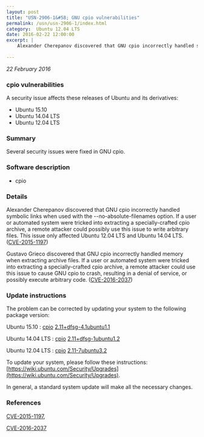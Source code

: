 ```yaml
---
layout: post
title: "USN-2906-1&#58; GNU cpio vulnerabilities"
permalink: /usn/usn-2906-1/index.html
category:  Ubuntu 12.04 LTS
date: 2016-02-22 12:00:00
excerpt: |
    Alexander Cherepanov discovered that GNU cpio incorrectly handled symbolic links when used with the --no-absolute-filenames option. If a user or automated system were tricked into extracting a specially-crafted cpio archive, a remote attacker could possibly use this issue to write arbitrary files. This issue only affected Ubuntu 12.04 LTS and Ubuntu 14.04 LTS. ([CVE-2015-1197](http://people.ubuntu.com/~ubuntu-security/cve/CVE-2015-1197))
    
--- 
```

 
 

*22 February 2016*

### cpio vulnerabilities

A security issue affects these releases of Ubuntu and its derivatives:

* Ubuntu 15.10
* Ubuntu 14.04 LTS
* Ubuntu 12.04 LTS

### Summary

Several security issues were fixed in GNU cpio. 

### Software description

* cpio 

### Details

Alexander Cherepanov discovered that GNU cpio incorrectly handled symbolic links when used with the --no-absolute-filenames option. If a user or automated system were tricked into extracting a specially-crafted cpio archive, a remote attacker could possibly use this issue to write arbitrary files. This issue only affected Ubuntu 12.04 LTS and Ubuntu 14.04 LTS. ([CVE-2015-1197](http://people.ubuntu.com/~ubuntu-security/cve/CVE-2015-1197))

Gustavo Grieco discovered that GNU cpio incorrectly handled memory when extracting archive files. If a user or automated system were tricked into extracting a specially-crafted cpio archive, a remote attacker could use this issue to cause GNU cpio to crash, resulting in a denial of service, or possibly execute arbitrary code. ([CVE-2016-2037](http://people.ubuntu.com/~ubuntu-security/cve/CVE-2016-2037)) 

### Update instructions

The problem can be corrected by updating your system to the following package version:

Ubuntu 15.10
 : [cpio](https://launchpad.net/ubuntu/+source/cpio) <span> [2.11+dfsg-4.1ubuntu1.1](https://launchpad.net/ubuntu/+source/cpio/2.11+dfsg-4.1ubuntu1.1) </span> 

Ubuntu 14.04 LTS
 : [cpio](https://launchpad.net/ubuntu/+source/cpio) <span> [2.11+dfsg-1ubuntu1.2](https://launchpad.net/ubuntu/+source/cpio/2.11+dfsg-1ubuntu1.2) </span> 

Ubuntu 12.04 LTS
 : [cpio](https://launchpad.net/ubuntu/+source/cpio) <span> [2.11-7ubuntu3.2](https://launchpad.net/ubuntu/+source/cpio/2.11-7ubuntu3.2) </span> 

To update your system, please follow these instructions: [https://wiki.ubuntu.com/Security/Upgrades](https://wiki.ubuntu.com/Security/Upgrades).

In general, a standard system update will make all the necessary changes. 

### References

 
 [CVE-2015-1197](http://people.ubuntu.com/~ubuntu-security/cve/CVE-2015-1197), 

 [CVE-2016-2037](http://people.ubuntu.com/~ubuntu-security/cve/CVE-2016-2037)
 

